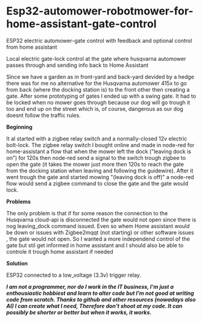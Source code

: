# Esp32-automower-robotmower-for-home-assistant-gate-control
ESP32 electric automower-gate control with feedback and optional control from home assistant

Local electric gate-lock control at the gate where husqvarna automower passes through and sending info back to Home Assistant

Since we have a garden as in front-yard and back-yard devided by a hedge there was for me no alternative for the Husqvarna automower 415x to go from back (where the docking station is) to the front other then creating a gate. After some prototyping of gates I ended up with a swing gate. It had to be locked when no mower goes through because our dog will go trough it too and end up on the street which is, of course, dangerous as our dog doesnt follow the traffic rules.


**Beginning**

It al started with a zigbee relay switch and a normally-closed 12v electric bolt-lock. The zigbee relay switch I bought online and made in node-red for home-assistant a flow that when the mower left the dock ("leaving dock is on") for 120s then node-red send a signal to the switch trough zigbee to open the gate (it takes the mower just more then 120s to reach the gate from the docking station when leaving and following the guidewire). After it went trough the gate and started mowing "(leaving dock is off)" a node-red flow would send a zigbee command to close the gate and the gate would lock.


**Problems**

The only problem is that if for some reason the connection to the Husqvarna cloud-api is disconnected the gate would not open since there is nog leaving_dock command issued. Even so whem Home assistant would be down or issues with Zigbee2mqqt (not starting) or other software issues , the gate would not open. So I wanted a more independend control of the gate but stil get informed in home assistant and I should also be able to controle it trough home assistant if needed


**Solution**

ESP32 connected to a low_voltage (3.3v) trigger relay.



**_I am not a programmer, nor do I work in the IT business, I'm just a enthousiastic hobbiest and learn to alter code but I'm not good at writing code from scratch. Thanks to github and other resources (nowadays also AI) I can create what I need, Therefore don't shoot at my code. It can possibly be shorter or better but when it works, it works._**
